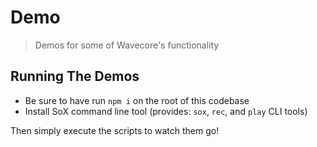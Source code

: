 # Demo
> Demos for some of Wavecore's functionality

## Running The Demos

- Be sure to have run `npm i` on the root of this codebase
- Install SoX command line tool (provides: `sox`, `rec`, and `play` CLI tools)

Then simply execute the scripts to watch them go!
